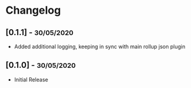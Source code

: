 # Changelog

## [0.1.1] - <small>30/05/2020</small>

- Added additional logging, keeping in sync with main rollup json plugin

## [0.1.0] - <small>30/05/2020</small>

- Initial Release
